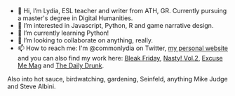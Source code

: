 - 👋 Hi, I’m Lydia, ESL teacher and writer from ATH, GR. Currently pursuing a master's degree in Digital Humanities.
- 👀 I’m interested in Javascript, Python, R and game narrative design.
- 🌱 I’m currently learning Python!
- 💞️ I’m looking to collaborate on anything, really.
- 📫 How to reach me: I'm @commonlydia on Twitter, <a href="lydiaxythali.com">my personal website</a> and you can also find my work here: <a href="https://www.kingshotpress.com/shop/bleak-friday">Bleak Friday</a>,
<a href="https://www.kingshotpress.com/shop/nasty-vol-2">Nasty! Vol.2</a>,  <a href="https://franticflicker.com/">Excuse Me Mag</a> and <a href="https://dailydrunkmag.com/2021/01/14/i-love-you-rico-t/">The Daily Drunk</a>.

Also into hot sauce, birdwatching, gardening, Seinfeld, anything Mike Judge and Steve Albini.
